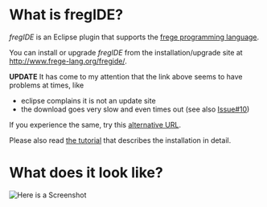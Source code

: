 What is fregIDE?
================

*fregIDE* is an Eclipse plugin that supports the [frege programming language](https://github.com/Frege/).

You can install or upgrade *fregIDE* from the 
installation/upgrade site at http://www.frege-lang.org/fregide/.

**UPDATE** It has come to my attention that the link above seems to have problems at times, like 

  - eclipse complains it is not an update site
  - the download goes very slow and even times out (see also [Issue#10](https://github.com/Frege/eclipse-plugin/issues/10))

If you experience the same, try this [alternative URL](https://raw.githubusercontent.com/Frege/frege.github.com/master/fregide).

Please also read [the tutorial](https://github.com/Frege/eclipse-plugin/wiki/fregIDE-Tutorial) that describes the installation in detail.


What does it look like?
=======================

![Here is a Screenshot](https://github.com/Frege/frege/wiki/FregIDE-Snapshot.png)



